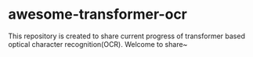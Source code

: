 # awesome-transformer-ocr
This repository is created to share current progress of transformer based optical character recognition(OCR). Welcome to share~
